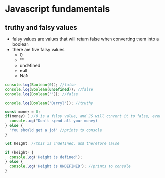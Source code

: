 # Javascript fundamentals

## truthy and falsy values

- falsy values are values that will return false when converting them into a boolean
- there are five falsy values
  - 0
  - ""
  - undefined
  - null
  - NaN

```js
console.log(Boolean(0)); //false
console.log(Boolean(undefined)); //false
console.log(Boolean('')); //false

console.log(Boolean('Darryl')); //truthy
```

```js
const money = 0;
if(money) { //0 is a falsy value, and JS will convert it to false, even though there is a money value
  console.log("Don't spend all your money)
} else {
  "You should get a job" //prints to console
}
```

```js
let height; //this is undefined, and therefore false

if (height) {
  console.log('Height is defined');
} else {
  console.log('Height is UNDEFINED'); //prints to console
}
```
